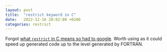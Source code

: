 ```yaml
---
layout: post
title:  "restrict keyword in C"
date:   2022-12-16 20:02:00 +0200
categories: restrict
---
```

Forgot [what `restrict` in C means so had to google](https://en.wikipedia.org/wiki/Restrict). Worth using as it could speed up generated code up to the level generated by FORTRAN.
